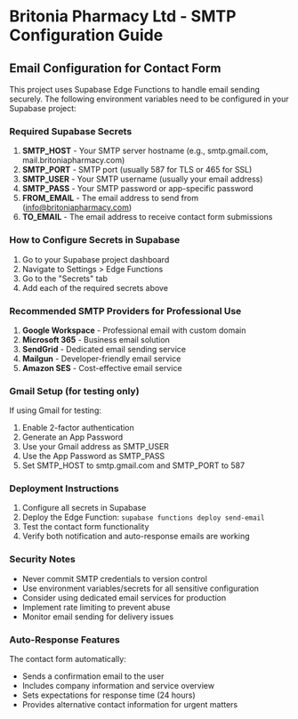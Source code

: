 # Britonia Pharmacy Ltd - SMTP Configuration Guide

## Email Configuration for Contact Form

This project uses Supabase Edge Functions to handle email sending securely. The following environment variables need to be configured in your Supabase project:

### Required Supabase Secrets

1. **SMTP_HOST** - Your SMTP server hostname (e.g., smtp.gmail.com, mail.britoniapharmacy.com)
2. **SMTP_PORT** - SMTP port (usually 587 for TLS or 465 for SSL)
3. **SMTP_USER** - Your SMTP username (usually your email address)
4. **SMTP_PASS** - Your SMTP password or app-specific password
5. **FROM_EMAIL** - The email address to send from (info@britoniapharmacy.com)
6. **TO_EMAIL** - The email address to receive contact form submissions

### How to Configure Secrets in Supabase

1. Go to your Supabase project dashboard
2. Navigate to Settings > Edge Functions
3. Go to the "Secrets" tab
4. Add each of the required secrets above

### Recommended SMTP Providers for Professional Use

1. **Google Workspace** - Professional email with custom domain
2. **Microsoft 365** - Business email solution
3. **SendGrid** - Dedicated email sending service
4. **Mailgun** - Developer-friendly email service
5. **Amazon SES** - Cost-effective email service

### Gmail Setup (for testing only)

If using Gmail for testing:
1. Enable 2-factor authentication
2. Generate an App Password
3. Use your Gmail address as SMTP_USER
4. Use the App Password as SMTP_PASS
5. Set SMTP_HOST to smtp.gmail.com and SMTP_PORT to 587

### Deployment Instructions

1. Configure all secrets in Supabase
2. Deploy the Edge Function: `supabase functions deploy send-email`
3. Test the contact form functionality
4. Verify both notification and auto-response emails are working

### Security Notes

- Never commit SMTP credentials to version control
- Use environment variables/secrets for all sensitive configuration
- Consider using dedicated email services for production
- Implement rate limiting to prevent abuse
- Monitor email sending for delivery issues

### Auto-Response Features

The contact form automatically:
- Sends a confirmation email to the user
- Includes company information and service overview
- Sets expectations for response time (24 hours)
- Provides alternative contact information for urgent matters